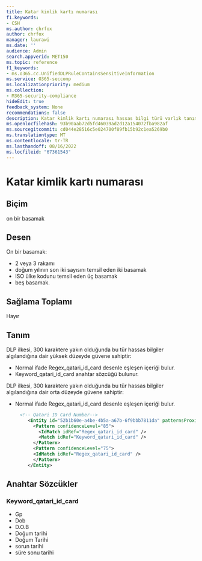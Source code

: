 ```yaml
---
title: Katar kimlik kartı numarası
f1.keywords:
- CSH
ms.author: chrfox
author: chrfox
manager: laurawi
ms.date: ''
audience: Admin
search.appverid: MET150
ms.topic: reference
f1_keywords:
- ms.o365.cc.UnifiedDLPRuleContainsSensitiveInformation
ms.service: O365-seccomp
ms.localizationpriority: medium
ms.collection:
- M365-security-compliance
hideEdit: true
feedback_system: None
recommendations: false
description: Katar kimlik kartı numarası hassas bilgi türü varlık tanımı.
ms.openlocfilehash: 93b90aab72d5fd46039ad2d12a154072fba982af
ms.sourcegitcommit: cd044e28516c5e024700f89fb15b92c1ea5269b0
ms.translationtype: MT
ms.contentlocale: tr-TR
ms.lasthandoff: 08/16/2022
ms.locfileid: "67361543"
---
```

# <a name="qatari-id-card-number"></a>Katar kimlik kartı numarası

## <a name="format"></a>Biçim

on bir basamak

## <a name="pattern"></a>Desen

On bir basamak:

- 2 veya 3 rakamı 
- doğum yılının son iki sayısını temsil eden iki basamak 
- ISO ülke kodunu temsil eden üç basamak 
- beş basamak.

## <a name="checksum"></a>Sağlama Toplamı

Hayır

## <a name="definition"></a>Tanım

DLP ilkesi, 300 karaktere yakın olduğunda bu tür hassas bilgiler algılandığına dair yüksek düzeyde güvene sahiptir: 

- Normal ifade Regex_qatari_id_card desenle eşleşen içeriği bulur. 
- Keyword_qatari_id_card anahtar sözcüğü bulunur. 

DLP ilkesi, 300 karaktere yakın olduğunda bu tür hassas bilgiler algılandığına dair orta düzeyde güvene sahiptir: 

- Normal ifade Regex_qatari_id_card desenle eşleşen içeriği bulur. 

```xml
     <!-- Qatari ID Card Number-->
        <Entity id="52b1b60e-a4be-4b5a-a67b-6f9bbb7811da" patternsProximity="300" recommendedConfidence="85" relaxProximity="true">
          <Pattern confidenceLevel="85">
            <IdMatch idRef="Regex_qatari_id_card" />
            <Match idRef="Keyword_qatari_id_card" />
          </Pattern>
          <Pattern confidenceLevel="75">
          <IdMatch idRef="Regex_qatari_id_card" />
          </Pattern>
        </Entity>
```

## <a name="keywords"></a>Anahtar Sözcükler

### <a name="keyword_qatari_id_card"></a>Keyword_qatari_id_card

- Gp 
- Dob 
- D.O.B 
- Doğum tarihi 
- Doğum Tarihi 
- sorun tarihi 
- süre sonu tarihi 